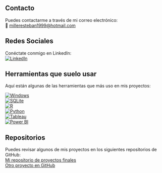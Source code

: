 ## Contacto

Puedes contactarme a través de mi correo electrónico:  
📧 [milleresteban1999@hotmail.com](mailto:milleresteban1999@hotmail.com)

## Redes Sociales

Conéctate conmigo en LinkedIn:  
[![LinkedIn](https://img.shields.io/badge/LinkedIn-Esteban%20Miller-blue?logo=linkedin)](https://www.linkedin.com/in/esteban-miller-56301114b/)

## Herramientas que suelo usar

Aquí están algunas de las herramientas que más uso en mis proyectos:

[![Windows](https://img.shields.io/badge/Windows-OS-blue?logo=windows)](https://www.microsoft.com/en-us/windows)  
[![SQLite](https://img.shields.io/badge/SQLite-Database-blue?logo=sqlite)](https://www.sqlite.org/)  
[![R](https://img.shields.io/badge/R-Programming%20Language-blue?logo=r)](https://www.r-project.org/)  
[![Python](https://img.shields.io/badge/Python-Programming%20Language-blue?logo=python)](https://www.python.org/)  
[![Tableau](https://img.shields.io/badge/Tableau-Analytics-blue?logo=tableau)](https://www.tableau.com/)  
[![Power BI](https://img.shields.io/badge/Power%20BI-Business%20Intelligence-blue?logo=powerbi)](https://powerbi.microsoft.com/)  

## Repositorios

Puedes revisar algunos de mis proyectos en los siguientes repositorios de GitHub:  
[Mi repositorio de proyectos finales](https://github.com/esteban-miller/Repositorio-1)  
[Otro proyecto en GitHub](https://github.com/esteban-miller/Repositorio-2)  
